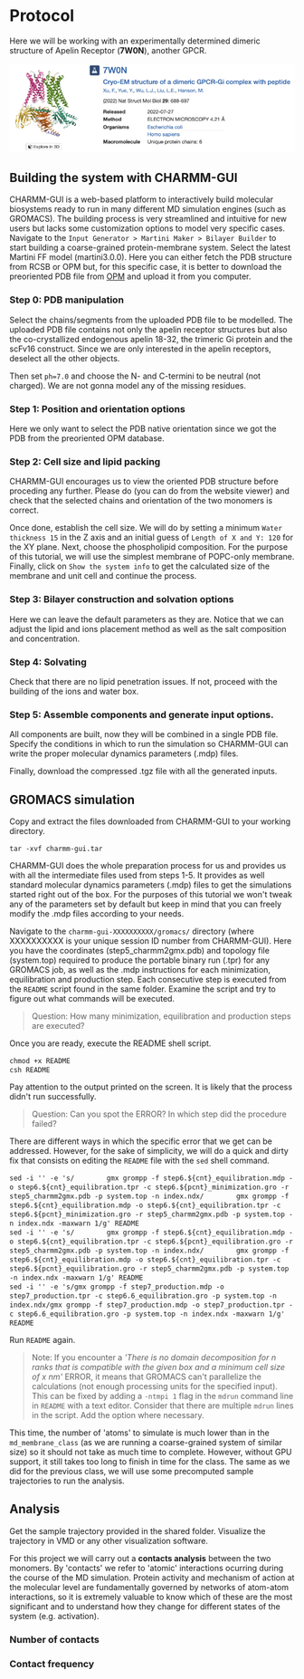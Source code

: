# Protocol

Here we will be working with an experimentally determined dimeric structure of Apelin Receptor (**7W0N**), another GPCR.

![](practical/files/images/7w0n_pdb.png)

## Building the system with CHARMM-GUI

CHARMM-GUI is a web-based platform to interactively build molecular biosystems ready to run in many different MD simulation engines (such as GROMACS). The building process is very streamlined and intuitive for new users but lacks some customization options to model very specific cases. Navigate to the `Input Generator > Martini Maker > Bilayer Builder` to start building a coarse-grained protein-membrane system. Select the latest Martini FF model (martini3.0.0). Here you can either fetch the PDB structure from RCSB or OPM but, for this specific case, it is better to download the preoriented PDB file from [OPM](https://opm.phar.umich.edu) and upload it from you computer.

### Step 0: PDB manipulation

Select the chains/segments from the uploaded PDB file to be modelled. The uploaded PDB file contains not only the apelin receptor structures but also the co-crystallized endogenous apelin 18-32, the trimeric Gi protein and the scFv16 construct. Since we are only interested in the apelin receptors, deselect all the other objects.

Then set `ph=7.0` and choose the N- and C-termini to be neutral (not charged). We are not gonna model any of the missing residues.

### Step 1: Position and orientation options

Here we only want to select the PDB native orientation since we got the PDB from the preoriented OPM database.

### Step 2: Cell size and lipid packing

CHARMM-GUI encourages us to view the oriented PDB structure before proceding any further. Please do (you can do from the website viewer) and check that the selected chains and orientation of the two monomers is correct.

Once done, establish the cell size. We will do by setting a minimum `Water thickness 15` in the Z axis and an initial guess of `Length of X and Y: 120` for the XY plane. Next, choose the phospholipid composition. For the purpose of this tutorial, we will use the simplest membrane of POPC-only membrane. Finally, click on `Show the system info` to get the calculated size of the membrane and unit cell and continue the process.

### Step 3: Bilayer construction and solvation options

Here we can leave the default parameters as they are. Notice that we can adjust the lipid and ions placement method as well as the salt composition and concentration.

### Step 4: Solvating

Check that there are no lipid penetration issues. If not, proceed with the building of the ions and water box.

### Step 5: Assemble components and generate input options.

All components are built, now they will be combined in a single PDB file. Specify the conditions in which to run the simulation so CHARMM-GUI can write the proper molecular dynamics parameters (.mdp) files.

Finally, download the compressed .tgz file with all the generated inputs.

## GROMACS simulation

Copy and extract the files downloaded from CHARMM-GUI to your working directory.

```
tar -xvf charmm-gui.tar
```

CHARMM-GUI does the whole preparation process for us and provides us with all the intermediate files used from steps 1-5. It provides as well standard molecular dynamics parameters (.mdp) files to get the simulations started right out of the box. For the purposes of this tutorial we won't tweak any of the parameters set by default but keep in mind that you can freely modify the .mdp files according to your needs.

Navigate to the `charmm-gui-XXXXXXXXXX/gromacs/` directory (where XXXXXXXXXX is your unique session ID number from CHARMM-GUI). Here you have the coordinates (step5_charmm2gmx.pdb) and topology file (system.top) required to produce the portable binary run (.tpr) for any GROMACS job, as well as the .mdp instructions for each minimization, equilibration and production step. Each consecutive step is executed from the `README` script found in the same folder. Examine the script and try to figure out what commands will be executed.

> Question: How many minimization, equilibration and production steps are executed?

Once you are ready, execute the README shell script.

```
chmod +x README
csh README
```

Pay attention to the output printed on the screen. It is likely that the process didn't run successfully.

> Question: Can you spot the ERROR? In which step did the procedure failed?

There are different ways in which the specific error that we get can be addressed. However, for the sake of simplicity, we will do a quick and dirty fix that consists on editing the `README` file with the `sed` shell command.

```
sed -i '' -e 's/        gmx grompp -f step6.${cnt}_equilibration.mdp -o step6.${cnt}_equilibration.tpr -c step6.${pcnt}_minimization.gro -r step5_charmm2gmx.pdb -p system.top -n index.ndx/        gmx grompp -f step6.${cnt}_equilibration.mdp -o step6.${cnt}_equilibration.tpr -c step6.${pcnt}_minimization.gro -r step5_charmm2gmx.pdb -p system.top -n index.ndx -maxwarn 1/g' README
sed -i '' -e 's/        gmx grompp -f step6.${cnt}_equilibration.mdp -o step6.${cnt}_equilibration.tpr -c step6.${pcnt}_equilibration.gro -r step5_charmm2gmx.pdb -p system.top -n index.ndx/        gmx grompp -f step6.${cnt}_equilibration.mdp -o step6.${cnt}_equilibration.tpr -c step6.${pcnt}_equilibration.gro -r step5_charmm2gmx.pdb -p system.top -n index.ndx -maxwarn 1/g' README
sed -i '' -e 's/gmx grompp -f step7_production.mdp -o step7_production.tpr -c step6.6_equilibration.gro -p system.top -n index.ndx/gmx grompp -f step7_production.mdp -o step7_production.tpr -c step6.6_equilibration.gro -p system.top -n index.ndx -maxwarn 1/g' README

```

Run `README` again. 

> Note: If you encounter a *'There is no domain decomposition for n ranks that is compatible with the given box and a minimum cell size of x nm'* ERROR, it means that GROMACS can't parallelize the calculations (not enough processing units for the specified input). This can be fixed by adding a `-ntmpi 1` flag in the `mdrun` command line in `README` with a text editor. Consider that there are multiple `mdrun` lines in the script. Add the option where necessary.

This time, the number of 'atoms' to simulate is much lower than in the ```md_membrane_class``` (as we are running a coarse-grained system of similar size) so it should not take as much time to complete. However, without GPU support, it still takes too long to finish in time for the class. The same as we did for the previous class, we will use some precomputed sample trajectories to run the analysis.

## Analysis

Get the sample trajectory provided in the shared folder. Visualize the trajectory in VMD or any other visualization software. 

For this project we will carry out a **contacts analysis** between the two monomers. By 'contacts' we refer to 'atomic' interactions ocurring during the course of the MD simulation. Protein activity and mechanism of action at the molecular level are fundamentally governed by networks of atom-atom interactions, so it is extremely valuable to know which of these are the most significant and to understand how they change for different states of the system (e.g. activation).

### Number of contacts

### Contact frequency
